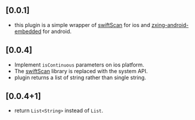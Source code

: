 ## [0.0.1]

- this plugin is a simple wrapper of [swiftScan](https://github.com/MxABC/swiftScan) for ios and [ zxing-android-embedded](https://github.com/journeyapps/zxing-android-embedded) for android.

## [0.0.4]

- Implement `isContinuous` parameters on ios platform.
- The [swiftScan](https://github.com/MxABC/swiftScan) library is replaced with the system API.
- plugin returns a list of string rather than single string.

## [0.0.4+1]

- return `List<String>` instead of `List`.